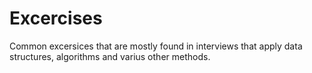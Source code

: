 # Excercises
Common excersices that are mostly found in interviews that apply data structures, algorithms and varius other methods.
